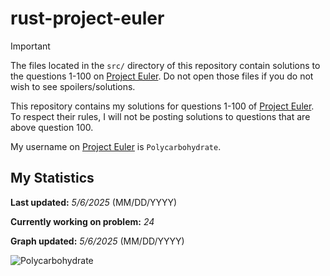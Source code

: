 # rust-project-euler
> [!IMPORTANT]  
> The files located in the `src/` directory of this repository contain solutions to the questions 1-100 on [Project Euler](https://projecteuler.net/). Do not open those files if you do not wish to see spoilers/solutions.

This repository contains my solutions for questions 1-100 of [Project Euler](https://projecteuler.net/). To respect their rules, I will not be posting solutions to questions that are above question 100.

My username on [Project Euler](https://projecteuler.net/) is `Polycarbohydrate`.
## My Statistics
**Last updated:** *5/6/2025* (MM/DD/YYYY)

**Currently working on problem:** *24*

**Graph updated:** *5/6/2025* (MM/DD/YYYY)

![Polycarbohydrate](https://github.com/user-attachments/assets/27202570-52cc-4c8e-9b49-9f7bf0935ca5)
